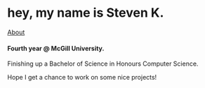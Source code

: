 <h1>
  hey, my name is Steven K.
</h1>

[About](https://stevenkoniaev.github.io/)


#### Fourth year @ McGill University.
Finishing up a Bachelor of Science in Honours Computer Science.

Hope I get a chance to work on some nice projects!






















‎ 
